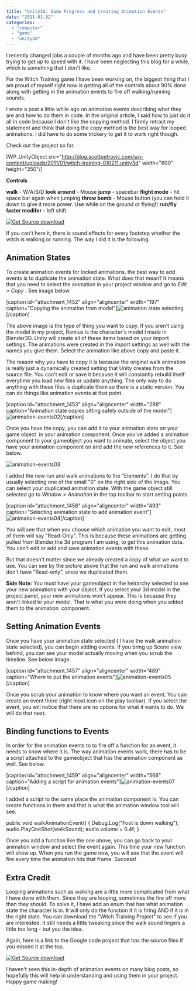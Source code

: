 ```yaml
---
title: "Unity3d: Game Progress and Creating Animation Events"
date: "2011-01-02"
categories: 
  - "computer"
  - "game"
  - "unity3d"
---
```


I recently changed jobs a couple of months ago and have been pretty busy trying to get up to speed with it. I have been neglecting this blog for a while, which is something that I don't like.

For the Witch Training game I have been working on, the biggest thing that I am proud of myself right now is getting all of the controls about 90% done along with getting in the animation events to fire off walking/running sounds.

I wrote a post a little while ago on animation events describing what they are and how to do them in code. In the original article, I said how to just do it all in code because I don't like the copying method. I firmly retract my statement and think that doing the copy method is the best way for looped animations. I did have to do some trickery to get it to work right though.

Check out the project so far.

\[WP\_UnityObject src="http://blog.scottpetrovic.com/wp-content/uploads/2011/01/witch-training-010211.unity3d" width="600" height="350"/\]

**Controls**

**walk** - W/A/S/D **look around** \- Mouse **jump** \- spacebar **flight mode** - hit space bar again when jumping **throw bomb** - Mouse button (you can hold it down to give it more power. Use while on the ground or flying!) **run/fly faster modifer** - left shift

[![Get Source download](/images/get_source_button.png "Get Source")](http://code.google.com/p/unity3d-witchtraining/)

If you can't here it, there is sound effects for every footstep whether the witch is walking or running. The way I did it is the following.

## Animation States

To create animation events for locked animations, the best way to add events is to duplicate the animation state. What does that mean? It means that you need to select the animation in your project window and go to _Edit > Copy_ . See image below.

\[caption id="attachment\_1452" align="aligncenter" width="197" caption="Copying the animation from model"\]![animation state selecting](/images/animation-events01.jpg "animation-events01")\[/caption\]

The above image is the type of thing you want to copy. If you aren't using the model in my project, Ramius is the character's model I made in Blender3D. Unity will create all of these items based on your import settings. The animations were created in the import settings as well with the names you give them. Select the animation like above copy and paste it.

The reason why you have to copy it is because the original walk animation is really just a dynamically created setting that Unity creates from the source file. You can't edit or save it because it will constantly rebuild itself everytime you load new files or update anything. The only way to do anything with these files is duplicate them so there is a static version. You can do things like animation events at that point.

\[caption id="attachment\_1453" align="aligncenter" width="298" caption="Animation state copies sitting safely outside of the model"\]![](/images/animation-events02.jpg "animation-events02")\[/caption\]

Once you have the copy, you can add it to your animation state on your game object  in your animation component. Once you've added a animation component to your gameobject you want to animate, select the object you have your animation component on and add the new references to it. See below.

![](/images/animation-events03.jpg "animation-events03")

I added the new run and walk animations to the "Elements". I do that by usually selecting one of the small "0" on the right side of the image. You can select your duplicated animation state. With the game object still selected go to _Window > Animation_ in the top toolbar to start setting points.

\[caption id="attachment\_1456" align="aligncenter" width="493" caption="Selecting animation state to add animation event"\]![](/images/animation-events04.jpg "animation-events04")\[/caption\]

You will see that when you choose which animation you want to edit, most of them will say "Read-Only". This is because these animations are getting pulled from Blender,the 3d program I am using, to get this animation data. You can't edit or add and save animation events with these.

But that doesn't matter since we already created a copy of what we want to use. You can see by the picture above that the run and walk animations don't have "Read-only", since we duplicated them.

**Side Note:** You must have your gameobject in the heirarchy selected to see your new animations with your object. If you select your 3d model in the project panel, your new animations won't appear. This is because they aren't linked to your model. That is what you were doing when you added them to the animation  component.

## Setting Animation Events

Once you have your animation state selected ( I have the walk animation state selected), you can begin adding events. If you bring up Scene view behind, you can see your model actually moving when you scrub the timeline. See below image.

\[caption id="attachment\_1457" align="aligncenter" width="489" caption="Where to put the animation events"\]![](/images/animation-events05.jpg "animation-events05")\[/caption\]

Once you scrub your animation to know where you want an event. You can create an event there (right most icon on the play toolbar). If you select the event, you will notice that there are no options for what it wants to do. We will do that next.

## Binding functions to Events

In order for the animation events to to fire off a function for an event, it needs to know where it is. The way animation events work, there has to be a script attached to the gameobject that has the animation component as well. See below.

\[caption id="attachment\_1459" align="aligncenter" width="566" caption="Adding a script for animation events"\]![](/images/animation-events07.jpg "animation-events07")\[/caption\]

I added a script to the same place the animation component is. You can create functions in there and that is what the animation window tool will see.

public void walkAnimationEvent()
	{
		Debug.Log("Foot is down walking");
		audio.PlayOneShot(walkSound);
		audio.volume = 0.4f;
	}

Once you add a function like the one above, you can go back to your animation window and select the event again. This time your new function will show up. When you run the game now, you will see that the event will fire every time the animation hits that frame. Success!

## Extra Credit

Looping animations such as walking are a little more complicated from what I have done with them. Since they are looping, sometimes the fire off more than they should. To solve it, I have add an enum that has what animation state the character is in. It will only do the function if it is firing AND if it is in the right state. You can download the "Witch Training Project" to see if you are interested. It still needs a little tweaking since the walk sound lingers a little too long - but you the idea.

Again, here is a link to the Google code project that has the source files if you missed it at the top.

[![Get Source download](/images/get_source_button.png "Get Source")](http://code.google.com/p/unity3d-witchtraining/)

I haven't seen this in-depth of animation events on many blog posts, so hopefully this will help in understanding and using them in your project. Happy game making!
